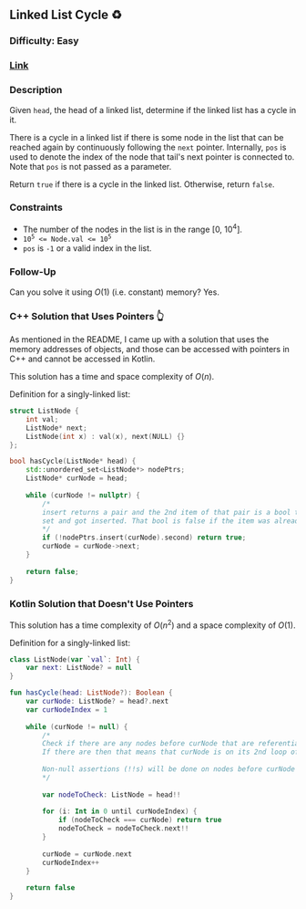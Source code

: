 ## Linked List Cycle :recycle:
### Difficulty: Easy
### [Link](https://leetcode.com/problems/linked-list-cycle/)

### Description

Given `head`, the head of a linked list, determine if the linked list has a cycle in it.

There is a cycle in a linked list if there is some node in the list that can be reached again by continuously following the `next` pointer. Internally, `pos` is used to denote the index of the node that tail's next pointer is connected to. Note that `pos` is not passed as a parameter.

Return `true` if there is a cycle in the linked list. Otherwise, return `false`.

### Constraints
- The number of the nodes in the list is in the range [0, 10<sup>4</sup>].
- <code>10<sup>5</sup> <= Node.val <= 10<sup>5</sup></code>
- `pos` is `-1` or a valid index in the list.

### Follow-Up

Can you solve it using $O(1)$ (i.e. constant) memory? Yes.

### C++ Solution that Uses Pointers :point_up_2:

As mentioned in the README, I came up with a solution that uses the memory addresses of objects, and those can be accessed with pointers in C++ and cannot be accessed in Kotlin.

This solution has a time and space complexity of $O(n)$.

Definition for a singly-linked list:

```c++
struct ListNode {
    int val;
    ListNode* next;
    ListNode(int x) : val(x), next(NULL) {}
};
```

```c++
bool hasCycle(ListNode* head) {
    std::unordered_set<ListNode*> nodePtrs;
    ListNode* curNode = head;
    
    while (curNode != nullptr) {
        /*
        insert returns a pair and the 2nd item of that pair is a bool that is true if the item wasn't in the
        set and got inserted. That bool is false if the item was already in the set and didn't get inserted.
        */
        if (!nodePtrs.insert(curNode).second) return true;
        curNode = curNode->next;
    }
    
    return false;
}
```

### Kotlin Solution that Doesn't Use Pointers

This solution has a time complexity of $O(n^2)$ and a space complexity of $O(1)$.

Definition for a singly-linked list:

```kotlin
class ListNode(var `val`: Int) {
    var next: ListNode? = null
}
```

```kotlin
fun hasCycle(head: ListNode?): Boolean {
    var curNode: ListNode? = head?.next
    var curNodeIndex = 1
    
    while (curNode != null) {
        /*
        Check if there are any nodes before curNode that are referentially equal to curNode.
        If there are then that means that curNode is on its 2nd loop of a cycle.
        
        Non-null assertions (!!s) will be done on nodes before curNode or referentially equal to curNode.
        */
        
        var nodeToCheck: ListNode = head!!
        
        for (i: Int in 0 until curNodeIndex) {
            if (nodeToCheck === curNode) return true
            nodeToCheck = nodeToCheck.next!!
        }
        
        curNode = curNode.next
        curNodeIndex++
    }
    
    return false
}
```